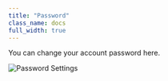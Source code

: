 ```yaml
---
title: "Password"
class_name: docs
full_width: true
---
```


You can change your account password here.

![Password Settings](/img/docs/settings-password.png)